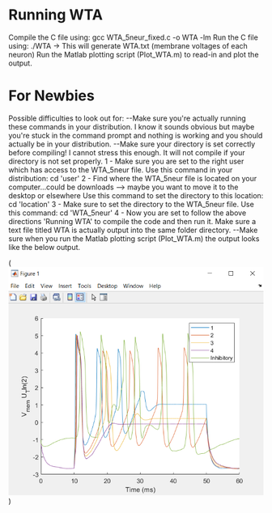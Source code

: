 # Running WTA
Compile the C file using: gcc WTA_5neur_fixed.c -o WTA -lm
Run the C file using: ./WTA   ->  This will generate WTA.txt (membrane voltages of each neuron)
Run the Matlab plotting script (Plot_WTA.m) to read-in and plot the output.

# For Newbies
Possible difficulties to look out for:
--Make sure you're actually running these commands in your distribution. I know it sounds obvious but maybe you're stuck in the command prompt and nothing is working and you should actually be in your distribution.
--Make sure your directory is set correctly before compiling! I cannot stress this enough. It will not compile if your directory is not set properly.
    1 - Make sure you are set to the right user which has access to the WTA_5neur file. Use this command in your distribution: cd 'user'
    2 - Find where the WTA_5neur file is located on your computer...could be downloads --> maybe you want to move it to the desktop or elsewhere
    Use this command to set the directory to this location: cd 'location'
    3 - Make sure to set the directory to the WTA_5neur file. 
    Use this command: cd 'WTA_5neur'
    4 - Now you are set to follow the above directions 'Running WTA' to compile the code and then run it. Make sure a text file titled WTA is actually output into the same folder directory. 
--Make sure when you run the Matlab plotting script (Plot_WTA.m) the output looks like the below output.

(![Alt text](Plot_WTA_Output.PNG))